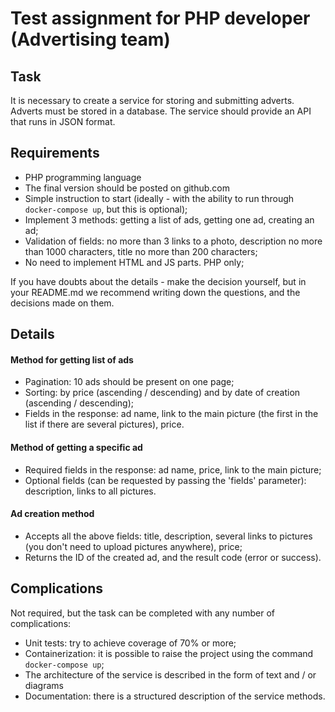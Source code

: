 # Test assignment for PHP developer (Advertising team)
## Task
It is necessary to create a service for storing and submitting adverts. Adverts must be stored in a database. The service should provide an API that runs in JSON format.

## Requirements
* PHP programming language
* The final version should be posted on github.com
* Simple instruction to start (ideally - with the ability to run through `docker-compose up`, but this is optional);
* Implement 3 methods: getting a list of ads, getting one ad, creating an ad;
* Validation of fields: no more than 3 links to a photo, description no more than 1000 characters, title no more than 200 characters;
* No need to implement HTML and JS parts. PHP only;

If you have doubts about the details - make the decision yourself, but in your README.md we recommend writing down the questions, and the decisions made on them.

## Details
#### Method for getting list of ads 
* Pagination: 10 ads should be present on one page;
* Sorting: by price (ascending / descending) and by date of creation (ascending / descending);
* Fields in the response: ad name, link to the main picture (the first in the list if there are several pictures), price.

#### Method of getting a specific ad 
* Required fields in the response: ad name, price, link to the main picture;
* Optional fields (can be requested by passing the 'fields' parameter): description, links to all pictures.

#### Ad creation method
* Accepts all the above fields: title, description, several links to pictures (you don't need to upload pictures anywhere), price;
* Returns the ID of the created ad, and the result code (error or success).

## Complications
Not required, but the task can be completed with any number of complications:
* Unit tests: try to achieve coverage of 70% or more;
* Containerization: it is possible to raise the project using the command `docker-compose up`;
* The architecture of the service is described in the form of text and / or diagrams
* Documentation: there is a structured description of the service methods.
